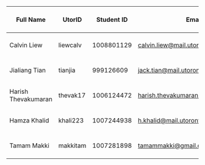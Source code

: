 | Full Name           | UtorID   | Student ID | Email                                | Best Way to Connect | Slack User Name     |
| ------------------- | -------- | ---------- | ------------------------------------ | ------------------- | ------------------- |
| Calvin Liew         | liewcalv | 1008801129 | calvin.liew@mail.utoronto.ca         | 647 819 5825        | Calvin Liew         |
| Jialiang Tian       | tianjia  | 999126609  | jack.tian@mail.utoronto.ca           | 647 704 1174        | Jack Tian           |
| Harish Thevakumaran | thevak17 | 1006124472 | harish.thevakumaran@mail.utoronto.ca | 647 928 6313        | Harish Thevakumaran |
| Hamza Khalid        | khali223 | 1007244938 | h.khalid@mail.utoronto.ca            | 416 697 7820        | Hamza Khalid        |
| Tamam Makki         | makkitam | 1007281898 | tamammakki@gmail.com                 | 647 866 7814        | Tamam               |
